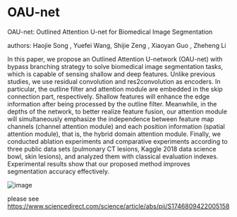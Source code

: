 # OAU-net
 OAU-net: Outlined Attention U-net for Biomedical Image Segmentation

authors: Haojie Song , Yuefei Wang, Shijie Zeng , Xiaoyan Guo , Zheheng Li

In this paper, we propose an Outlined Attention U-network (OAU-net) with bypass branching strategy to solve biomedical image segmentation tasks, which is capable of sensing shallow and deep features. Unlike previous studies, we use residual convolution and res2convolution as encoders. In particular, the outline filter and attention module are embedded in the skip connection part, respectively. Shallow features will enhance the edge information after being processed by the outline filter. Meanwhile, in the depths of the network, to better realize feature fusion, our attention module will simultaneously emphasize the independence between feature map channels (channel attention module) and each position information (spatial attention module), that is, the hybrid domain attention module. Finally, we conducted ablation experiments and comparative experiments according 
to three public data sets (pulmonary CT lesions, Kaggle 2018 data science bowl, skin lesions), and analyzed them with classical evaluation indexes. Experimental results show that our proposed method improves segmentation accuracy effectively. 

![image](https://github.com/YF-W/OAU-net/assets/66008255/29134e0c-6304-4595-b06c-eb9bec172273)

please see https://www.sciencedirect.com/science/article/abs/pii/S1746809422005158
